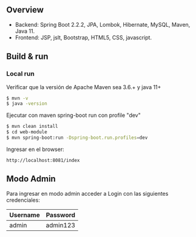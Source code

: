 ## Overview
 
- Backend: Spring Boot 2.2.2, JPA, Lombok, Hibernate, MySQL, Maven, Java 11.
- Frontend: JSP, jslt, Bootstrap, HTML5, CSS, javascript.

## Build & run

### Local run

Verificar que la versión de Apache Maven sea 3.6.+ y java 11+

```sh
$ mvn -v 
$ java -version 
```

Ejecutar con maven spring-boot run con profile "dev"

```sh
$ mvn clean install
$ cd web-module
$ mvn spring-boot:run -Dspring-boot.run.profiles=dev
```

Ingresar en el browser:

```http://localhost:8081/index``` 

## Modo Admin

Para ingresar en modo admin acceder a Login con las siguientes credenciales:

| Username | Password |
| -------- | -------- |
| admin    | admin123 |

